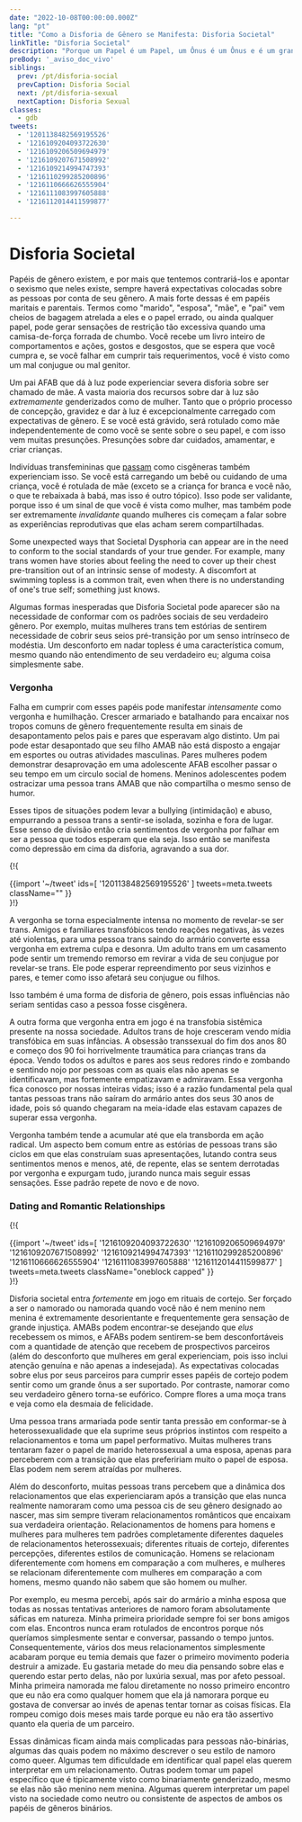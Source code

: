 ```yaml
---
date: "2022-10-08T00:00:00.000Z"
lang: "pt"
title: "Como a Disforia de Gênero se Manifesta: Disforia Societal"
linkTitle: "Disforia Societal"
description: "Porque um Papel é um Papel, um Ônus é um Ônus e é um grande ônus viver no papel errado."
preBody: '_aviso_doc_vivo'
siblings:
  prev: /pt/disforia-social
  prevCaption: Disforia Social
  next: /pt/disforia-sexual
  nextCaption: Disforia Sexual
classes:
  - gdb
tweets:
  - '1201138482569195526'
  - '1216109204093722630'
  - '1216109206509694979'
  - '1216109207671508992'
  - '1216109214994747393'
  - '1216110299285200896'
  - '1216110666626555904'
  - '1216111083997605888'
  - '1216112014411599877'

---
```


# Disforia Societal

Papéis de gênero existem, e por mais que tentemos contrariá-los e apontar o sexismo que neles existe, sempre haverá expectativas colocadas sobre as pessoas por conta de seu gênero. A mais forte dessas é em papéis maritais e parentais. Termos como "marido", "esposa", "mãe", e "pai" vem cheios de bagagem atrelada a eles e o papel errado, ou ainda qualquer papel, pode gerar sensações de restrição tão excessiva quando uma camisa-de-força forrada de chumbo. Você recebe um livro inteiro de comportamentos e ações, gostos e desgostos, que se espera que você cumpra e, se você falhar em cumprir tais requerimentos, você é visto como um mal conjugue ou mal genitor.

Um pai AFAB que dá à luz pode experienciar severa disforia sobre ser chamado de mãe. A vasta maioria dos recursos sobre dar à luz são *extremamente* genderizados como de mulher. Tanto que o próprio processo de concepção, gravidez e dar à luz é excepcionalmente carregado com expectativas de gênero. E se você está grávido, será rotulado como mãe independentemente de como você se sente sobre o seu papel, e com isso vem muitas presunções. Presunções sobre dar cuidados, amamentar, e criar crianças.

Indivíduas transfemininas que [passam](https://en.wikipedia.org/wiki/Passing_(gender)) como cisgêneras também experienciam isso. Se você está carregando um bebê ou cuidando de uma criança, você é rotulada de mãe (exceto se a criança for branca e você não, o que te rebaixada à babá, mas isso é outro tópico). Isso pode ser validante, porque isso é um sinal de que você é vista como mulher, mas também pode ser extremamente *invalidante* quando mulheres cis começam a falar sobre as experiências reprodutivas que elas acham serem compartilhadas.

Some unexpected ways that Societal Dysphoria can appear are in the need to conform to the social standards of your true gender. For example, many trans women have stories about feeling the need to cover up their chest pre-transition out of an intrinsic sense of modesty. A discomfort at swimming topless is a common trait, even when there is no understanding of one's true self; something just knows.

Algumas formas inesperadas que Disforia Societal pode aparecer são na necessidade de conformar com os padrões sociais de seu verdadeiro gênero. Por exemplo, muitas mulheres trans tem estórias de sentirem necessidade de cobrir seus seios pré-transição por um senso intrínseco de modéstia. Um desconforto em nadar topless é uma característica comum, mesmo quando não entendimento de seu verdadeiro eu; alguma coisa simplesmente sabe.

### Vergonha

Falha em cumprir com esses papéis pode manifestar *intensamente* como vergonha e humilhação. Crescer armariado e batalhando para encaixar nos tropos comuns de gênero frequentemente resulta em sinais de desapontamento pelos pais e pares que esperavam algo distinto. Um pai pode estar desapontado que seu filho AMAB não está disposto a engajar em esportes ou outras atividades masculinas. Pares mulheres podem demonstrar desaprovação em uma adolescente AFAB escolher passar o seu tempo em um circulo social de homens. Meninos adolescentes podem ostracizar uma pessoa trans AMAB que não compartilha o mesmo senso de humor.

Esses tipos de situações podem levar a bullying (intimidação) e abuso, empurrando a pessoa trans a sentir-se isolada, sozinha e fora de lugar. Esse senso de divisão então cria sentimentos de vergonha por falhar em ser a pessoa que todos esperam que ela seja. Isso então se manifesta como depressão em cima da disforia, agravando a sua dor.

{!{ <div class="gutter">{{import '~/tweet' ids=[
    '1201138482569195526'
] tweets=meta.tweets className="" }}</div> }!}

A vergonha se torna especialmente intensa no momento de revelar-se ser trans. Amigos e familiares transfóbicos tendo reações negativas, às vezes até violentas, para uma pessoa trans saindo do armário converte essa vergonha em extrema culpa e desonra. Um adulto trans em um casamento pode sentir um tremendo remorso em revirar a vida de seu conjugue por revelar-se trans. Ele pode esperar repreendimento por seus vizinhos e pares, e temer como isso afetará seu conjugue ou filhos.

Isso também é uma forma de disforia de gênero, pois essas influências não seriam sentidas caso a pessoa fosse cisgênera.

A outra forma que vergonha entra em jogo é na transfobia sistêmica presente na nossa sociedade. Adultos trans de hoje cresceram vendo mídia transfóbica em suas infâncias. A obsessão transsexual do fim dos anos 80 e começo dos 90 foi horrivelmente traumática para crianças trans da época. Vendo todos os adultos e pares aos seus redores rindo e zombando e sentindo nojo por pessoas com as quais elas não apenas se identificavam, mas fortemente empatizavam e admiravam. Essa vergonha fica conosco por nossas inteiras vidas; isso é a razão fundamental pela qual tantas pessoas trans não saíram do armário antes dos seus 30 anos de idade, pois só quando chegaram na meia-idade elas estavam capazes de superar essa vergonha.

Vergonha também tende a acumular até que ela transborda em ação radical. Um aspecto bem comum entre as estórias de pessoas trans são ciclos em que elas construíam suas apresentações, lutando contra seus sentimentos menos e menos, até, de repente, elas se sentem derrotadas por vergonha e expurgam tudo, jurando nunca mais seguir essas sensações. Esse padrão repete de novo e de novo.

### Dating and Romantic Relationships

{!{ <div class="gutter">{{import '~/tweet' ids=[
  '1216109204093722630'
  '1216109206509694979'
  '1216109207671508992'
  '1216109214994747393'
  '1216110299285200896'
  '1216110666626555904'
  '1216111083997605888'
  '1216112014411599877'
] tweets=meta.tweets className="oneblock capped" }}</div> }!}

Disforia societal entra *fortemente* em jogo em rituais de cortejo. Ser forçado a ser o namorado ou namorada quando você não é nem menino nem menina é extremamente desorientante e frequentemente gera sensação de grande injustiça. AMABs podem encontrar-se desejando que *elus* recebessem os mimos, e AFABs podem sentirem-se bem desconfortáveis com a quantidade de atenção que recebem de prospectivos parceiros (além do desconforto que mulheres em geral experienciam, pois isso inclui atenção genuína e não apenas a indesejada). As expectativas colocadas sobre elus por seus parceiros para cumprir esses papéis de cortejo podem sentir como um grande ônus a ser suportado. Por contraste, namorar como seu verdadeiro gênero torna-se eufórico. Compre flores a uma moça trans e veja como ela desmaia de felicidade.

Uma pessoa trans armariada pode sentir tanta pressão em conformar-se à heterossexualidade que ela suprime seus próprios instintos com respeito a relacionamentos e toma um papel performativo. Muitas mulheres trans tentaram fazer o papel de marido heterossexual a uma esposa, apenas para perceberem com a transição que elas prefeririam muito o papel de esposa. Elas podem nem serem atraídas por mulheres.

Além do desconforto, muitas pessoas trans percebem que a dinâmica dos relacionamentos que elas experienciaram após a transição que elas nunca realmente namoraram como uma pessoa cis de seu gênero designado ao nascer, mas sim sempre tiveram relacionamentos românticos  que encaixam sua verdadeira orientação. Relacionamentos de homens para homens e mulheres para mulheres tem padrões completamente diferentes daqueles de relacionamentos heterossexuais; diferentes rituais de cortejo, diferentes percepções, diferentes estilos de comunicação. Homens se relacionam diferentemente com homens em comparação a com mulheres, e mulheres se relacionam diferentemente com mulheres em comparação a com homens, mesmo quando não sabem que são homem ou mulher.

Por exemplo, eu mesma percebi, após sair do armário a minha esposa que todas as nossas tentativas anteriores de namoro foram absolutamente sáficas em natureza. Minha primeira prioridade sempre foi ser bons amigos com elas. Encontros nunca eram rotulados de encontros porque nós queríamos simplesmente sentar e conversar, passando o tempo juntos. Consequentemente, vários dos meus relacionamentos simplesmente acabaram porque eu temia demais que fazer o primeiro movimento poderia destruir a amizade. Eu gastaria metade do meu dia pensando sobre elas e querendo estar perto delas, não por luxúria sexual, mas por afeto pessoal. Minha primeira namorada me falou diretamente no nosso primeiro encontro que eu não era como qualquer homem que ela já namorara porque eu gostava de conversar ao invés de apenas tentar tornar as coisas físicas. Ela rompeu comigo dois meses mais tarde porque eu não era tão assertivo quanto ela queria de um parceiro.

Essas dinâmicas ficam ainda mais complicadas para pessoas não-binárias, algumas das quais podem no máximo descrever o seu estilo de namoro como queer. Algumas tem dificuldade em identificar qual papel elas querem interpretar em um relacionamento. Outras podem tomar um papel específico que é tipicamente visto como binariamente genderizado, mesmo se elas não são menino nem menina. Algumas querem interpretar um papel visto na sociedade como neutro ou consistente de aspectos de ambos os papéis de gêneros binários.